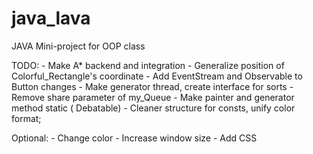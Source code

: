 # java_lava
JAVA Mini-project for OOP class

TODO: 
    - Make A* backend and integration
    - Generalize position of Colorful_Rectangle's coordinate
    - Add EventStream and Observable to Button changes
    - Make generator thread, create interface for sorts
    - Remove share parameter of my_Queue
    - Make painter and generator method static ( Debatable) 
    - Cleaner structure for consts, unify color format;
    
Optional: 
    - Change color
    - Increase window size
    - Add CSS
  
